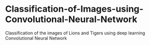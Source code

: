 # Classification-of-Images-using-Convolutional-Neural-Network
Classification of the images of Lions and Tigers using deep learning Convolutional Neural Network
